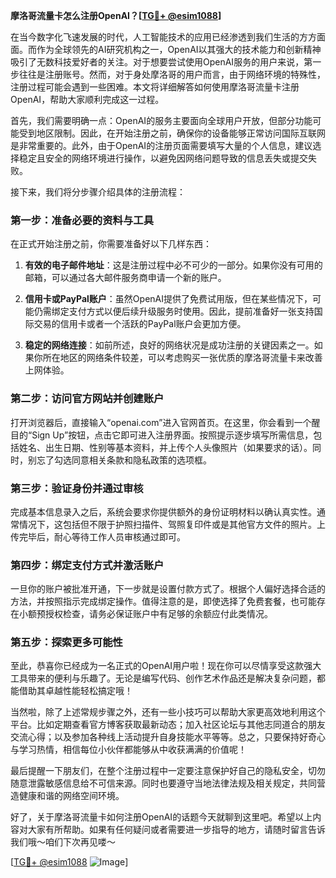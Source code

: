 **摩洛哥流量卡怎么注册OpenAI？[[TG💪+ @esim1088](https://t.me/s/esim1088)]**

在当今数字化飞速发展的时代，人工智能技术的应用已经渗透到我们生活的方方面面。而作为全球领先的AI研究机构之一，OpenAI以其强大的技术能力和创新精神吸引了无数科技爱好者的关注。对于想要尝试使用OpenAI服务的用户来说，第一步往往是注册账号。然而，对于身处摩洛哥的用户而言，由于网络环境的特殊性，注册过程可能会遇到一些困难。本文将详细解答如何使用摩洛哥流量卡注册OpenAI，帮助大家顺利完成这一过程。

首先，我们需要明确一点：OpenAI的服务主要面向全球用户开放，但部分功能可能受到地区限制。因此，在开始注册之前，确保你的设备能够正常访问国际互联网是非常重要的。此外，由于OpenAI的注册页面需要填写大量的个人信息，建议选择稳定且安全的网络环境进行操作，以避免因网络问题导致的信息丢失或提交失败。

接下来，我们将分步骤介绍具体的注册流程：

### 第一步：准备必要的资料与工具

在正式开始注册之前，你需要准备好以下几样东西：

1. **有效的电子邮件地址**：这是注册过程中必不可少的一部分。如果你没有可用的邮箱，可以通过各大邮件服务商申请一个新的账户。
   
2. **信用卡或PayPal账户**：虽然OpenAI提供了免费试用版，但在某些情况下，可能仍需绑定支付方式以便后续升级服务时使用。因此，提前准备好一张支持国际交易的信用卡或者一个活跃的PayPal账户会更加方便。

3. **稳定的网络连接**：如前所述，良好的网络状况是成功注册的关键因素之一。如果你所在地区的网络条件较差，可以考虑购买一张优质的摩洛哥流量卡来改善上网体验。

### 第二步：访问官方网站并创建账户

打开浏览器后，直接输入“openai.com”进入官网首页。在这里，你会看到一个醒目的“Sign Up”按钮，点击它即可进入注册界面。按照提示逐步填写所需信息，包括姓名、出生日期、性别等基本资料，并上传个人头像照片（如果要求的话）。同时，别忘了勾选同意相关条款和隐私政策的选项框。

### 第三步：验证身份并通过审核

完成基本信息录入之后，系统会要求你提供额外的身份证明材料以确认真实性。通常情况下，这包括但不限于护照扫描件、驾照复印件或是其他官方文件的照片。上传完毕后，耐心等待工作人员审核通过即可。

### 第四步：绑定支付方式并激活账户

一旦你的账户被批准开通，下一步就是设置付款方式了。根据个人偏好选择合适的方法，并按照指示完成绑定操作。值得注意的是，即使选择了免费套餐，也可能存在小额预授权检查，请务必保证账户中有足够的余额应付此类情况。

### 第五步：探索更多可能性

至此，恭喜你已经成为一名正式的OpenAI用户啦！现在你可以尽情享受这款强大工具带来的便利与乐趣了。无论是编写代码、创作艺术作品还是解决复杂问题，都能借助其卓越性能轻松搞定哦！

当然啦，除了上述常规步骤之外，还有一些小技巧可以帮助大家更高效地利用这个平台。比如定期查看官方博客获取最新动态；加入社区论坛与其他志同道合的朋友交流心得；以及参加各种线上活动提升自身技能水平等等。总之，只要保持好奇心与学习热情，相信每位小伙伴都能够从中收获满满的价值呢！

最后提醒一下朋友们，在整个注册过程中一定要注意保护好自己的隐私安全，切勿随意泄露敏感信息给不可信来源。同时也要遵守当地法律法规及相关规定，共同营造健康和谐的网络空间环境。

好了，关于摩洛哥流量卡如何注册OpenAI的话题今天就聊到这里吧。希望以上内容对大家有所帮助。如果有任何疑问或者需要进一步指导的地方，请随时留言告诉我们哦～咱们下次再见喽～

[[TG💪+ @esim1088](https://t.me/s/esim1088) ![Image](https://i.postimg.cc/4NQfJmqS/Snipaste-2025-05-13-00-14-12.png)]